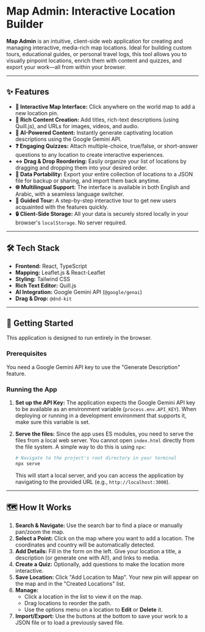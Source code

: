 # Map Admin: Interactive Location Builder

**Map Admin** is an intuitive, client-side web application for creating and managing interactive, media-rich map locations. Ideal for building custom tours, educational guides, or personal travel logs, this tool allows you to visually pinpoint locations, enrich them with content and quizzes, and export your work—all from within your browser.

<!-- It's a good practice to add a screenshot of the app here -->

---

## ✨ Features

- **📍 Interactive Map Interface:** Click anywhere on the world map to add a new location pin.
- **📝 Rich Content Creation:** Add titles, rich-text descriptions (using Quill.js), and URLs for images, videos, and audio.
- **🤖 AI-Powered Content:** Instantly generate captivating location descriptions using the Google Gemini API.
- **❓ Engaging Quizzes:** Attach multiple-choice, true/false, or short-answer questions to any location to create interactive experiences.
- **↔️ Drag & Drop Reordering:** Easily organize your list of locations by dragging and dropping them into your desired order.
- **💾 Data Portability:** Export your entire collection of locations to a JSON file for backup or sharing, and import them back anytime.
- **🌐 Multilingual Support:** The interface is available in both English and Arabic, with a seamless language switcher.
- **🚀 Guided Tour:** A step-by-step interactive tour to get new users acquainted with the features quickly.
- **🔒 Client-Side Storage:** All your data is securely stored locally in your browser's `localStorage`. No server required.

---

## 🛠️ Tech Stack

- **Frontend:** React, TypeScript
- **Mapping:** Leaflet.js & React-Leaflet
- **Styling:** Tailwind CSS
- **Rich Text Editor:** Quill.js
- **AI Integration:** Google Gemini API (`@google/genai`)
- **Drag & Drop:** `@dnd-kit`

---

## 🚀 Getting Started

This application is designed to run entirely in the browser.

### Prerequisites

You need a Google Gemini API key to use the "Generate Description" feature.

### Running the App

1.  **Set up the API Key:**
    The application expects the Google Gemini API key to be available as an environment variable (`process.env.API_KEY`). When deploying or running in a development environment that supports it, make sure this variable is set.

2.  **Serve the files:**
    Since the app uses ES modules, you need to serve the files from a local web server. You cannot open `index.html` directly from the file system. A simple way to do this is using `npx`:

    ```bash
    # Navigate to the project's root directory in your terminal
    npx serve
    ```
    This will start a local server, and you can access the application by navigating to the provided URL (e.g., `http://localhost:3000`).

---

## 🗺️ How It Works

1.  **Search & Navigate:** Use the search bar to find a place or manually pan/zoom the map.
2.  **Select a Point:** Click on the map where you want to add a location. The coordinates and country will be automatically detected.
3.  **Add Details:** Fill in the form on the left. Give your location a title, a description (or generate one with AI!), and links to media.
4.  **Create a Quiz:** Optionally, add questions to make the location more interactive.
5.  **Save Location:** Click "Add Location to Map". Your new pin will appear on the map and in the "Created Locations" list.
6.  **Manage:**
    - Click a location in the list to view it on the map.
    - Drag locations to reorder the path.
    - Use the options menu on a location to **Edit** or **Delete** it.
7.  **Import/Export:** Use the buttons at the bottom to save your work to a JSON file or to load a previously saved file.
